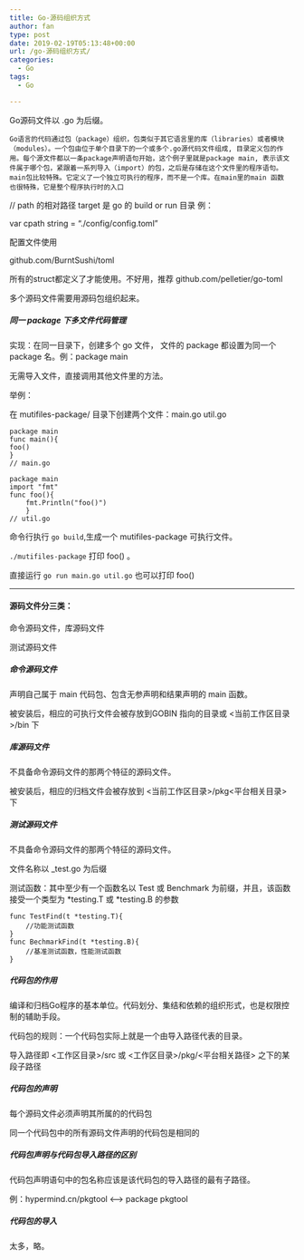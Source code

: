 ```yaml
---
title: Go-源码组织方式
author: fan
type: post
date: 2019-02-19T05:13:48+00:00
url: /go-源码组织方式/
categories:
  - Go
tags:
  - Go

---
```

Go源码文件以 .go 为后缀。

<pre><code class="line-numbers">Go语言的代码通过包（package）组织，包类似于其它语言里的库（libraries）或者模块（modules）。一个包由位于单个目录下的一个或多个.go源代码文件组成, 目录定义包的作用。每个源文件都以一条package声明语句开始，这个例子里就是package main, 表示该文件属于哪个包，紧跟着一系列导入（import）的包，之后是存储在这个文件里的程序语句。
main包比较特殊。它定义了一个独立可执行的程序，而不是一个库。在main里的main 函数 也很特殊，它是整个程序执行时的入口
</code></pre>

// path 的相对路径 target 是 go 的 build or run 目录 例：
  
var cpath string = &#8220;./config/config.toml&#8221;
  
配置文件使用
  
github.com/BurntSushi/toml
  
所有的struct都定义了才能使用。不好用，推荐 github.com/pelletier/go-toml
  
多个源码文件需要用源码包组织起来。

##### 同一 package 下多文件代码管理

实现：在同一目录下，创建多个 go 文件， 文件的 package 都设置为同一个 package 名。例：package main
  
无需导入文件，直接调用其他文件里的方法。
  
举例：
  
在 mutifiles-package/ 目录下创建两个文件：main.go util.go

<pre><code class="language-go line-numbers">package main
func main(){
foo()
}
// main.go
</code></pre>

<pre><code class="language-go line-numbers">package main
import "fmt"
func foo(){
    fmt.Println("foo()")
    }
// util.go
</code></pre>

命令行执行 `go build`,生成一个 mutifiles-package 可执行文件。
  
`./mutifiles-package` 打印 foo() 。
  
直接运行 `go run main.go util.go` 也可以打印 foo()

* * *

#### 源码文件分三类：

命令源码文件，库源码文件
  
测试源码文件

##### 命令源码文件

声明自己属于 main 代码包、包含无参声明和结果声明的 main 函数。
  
被安装后，相应的可执行文件会被存放到GOBIN 指向的目录或 <当前工作区目录>/bin 下

##### 库源码文件

不具备命令源码文件的那两个特征的源码文件。
  
被安装后，相应的归档文件会被存放到 <当前工作区目录>/pkg<平台相关目录> 下

##### 测试源码文件

不具备命令源码文件的那两个特征的源码文件。
  
文件名称以 _test.go 为后缀
  
测试函数：其中至少有一个函数名以 Test 或 Benchmark 为前缀，并且，该函数接受一个类型为 \*testing.T 或 \*testing.B 的参数

<pre><code class="language-go line-numbers">func TestFind(t *testing.T){
    //功能测试函数
}
func BechmarkFind(t *testing.B){
    //基准测试函数，性能测试函数
}
</code></pre>

##### 代码包的作用

编译和归档Go程序的基本单位。代码划分、集结和依赖的组织形式，也是权限控制的辅助手段。
  
代码包的规则：一个代码包实际上就是一个由导入路径代表的目录。
  
导入路径即 <工作区目录>/src 或 <工作区目录>/pkg/<平台相关路径> 之下的某段子路径

##### 代码包的声明

每个源码文件必须声明其所属的的代码包
  
同一个代码包中的所有源码文件声明的代码包是相同的

##### 代码包声明与代码包导入路径的区别

代码包声明语句中的包名称应该是该代码包的导入路径的最有子路径。
  
例：hypermind.cn/pkgtool <——> package pkgtool

##### 代码包的导入

太多，略。